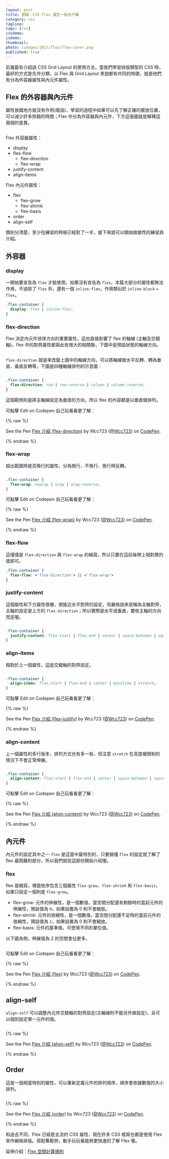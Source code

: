 ```yaml
---
layout: post
title: 圖解：CSS Flex 屬性一點也不難
category: css
tagline:
tags: [css]
cssdemo:
jsdemo:
thumbnail:
photo: /images/2017/flex/flex-cover.png
published: true
---
```


前幾篇有介紹過 CSS Grid Layout 的使用方法，當我們學習排版類型的 CSS 時，最好的方式是先作分類，以 Flex 與 Grid Layout 來說都有共同的特徵，就是他們有分為外容器屬性與內元件屬性。

<!-- more -->

## Flex 的外容器與內元件

屬性放錯地方就沒有作用(廢話)，學習的過程中如果可以先了解正確的擺放位置，可以減少許多除錯的時間；Flex 中分為外容器與內元件，下方這張圖就是解釋這兩個的差異。

<img no-lazy src="/images/2017/flex/flex.png" alt="">

Flex 外容器屬性：
- display
- flex-flow
  - flex-direction
  - flex-wrap
- justify-content
- align-items

Flex 內元件屬性：
- flex
  - flex-grow
  - flex-shrink
  - flex-basis
- order
- align-self

類別分清楚，至少在練習的時候已經對了一半，接下來就可以開始做屬性的練習與介紹。

## 外容器

### display

一開始要宣告為 `flex` 才能使用，如果沒有宣告為 `flex`，本篇大部分的屬性都無法作用，不過除了 `flex` 外，還有一個 `inline-flex`，作用類似於 `inline-block` + `flex`。

```css
.flex-container {
  display: flex | inline-flex;
}
```

### flex-direction

Flex 決定內元件排序方向的重要屬性，這也直接影響了 flex 的軸線 (主軸及交錯軸)，flex 中的對齊屬性都與此有很大的相關聯，下圖中是預設狀態的軸線方向。

<img no-lazy src="/images/2017/flex/flex-axis.png" alt="">

`flex-direction` 就是來改變上圖中的軸線方向，可以將軸線做水平反轉、轉為垂直、垂直反轉等，下圖是四種軸線排列的示意圖：

<img no-lazy src="/images/2017/flex/flex-direction.png" alt="">

```css
.flex-container {
  flex-direction: row | row-reverse | column | column-reverse;
}
```

這個範例則是將主軸線設定為垂直的方向，所以 flex 的內容都是以垂直做排列。

可點擊 Edit on Codepen 自己玩看看更了解：

{% raw %}
<p data-height="381" data-theme-id="0" data-slug-hash="yXdVXz" data-default-tab="css,result" data-user="Wcc723" data-embed-version="2" data-pen-title="Flex 介紹 (flex-direction)" class="codepen">See the Pen <a href="https://codepen.io/Wcc723/pen/yXdVXz/">Flex 介紹 (flex-direction)</a> by Wcc723 (<a href="https://codepen.io/Wcc723">@Wcc723</a>) on <a href="https://codepen.io">CodePen</a>.</p>
{% endraw %}

### flex-wrap

超出範圍時是否換行的屬性，分為換行、不換行、換行時反轉。

<img no-lazy src="/images/2017/flex/flex-wrap.png" alt="">

```css
.flex-container {
  flex-wrap: nowrap | wrap | wrap-reverse;
}
```

可點擊 Edit on Codepen 自己玩看看更了解：

{% raw %}
<p data-height="378" data-theme-id="0" data-slug-hash="xroRaB" data-default-tab="css,result" data-user="Wcc723" data-embed-version="2" data-pen-title="Flex 介紹 (flex-wrap)" class="codepen">See the Pen <a href="https://codepen.io/Wcc723/pen/xroRaB/">Flex 介紹 (flex-wrap)</a> by Wcc723 (<a href="https://codepen.io/Wcc723">@Wcc723</a>) on <a href="https://codepen.io">CodePen</a>.</p>
<script async src="https://production-assets.codepen.io/assets/embed/ei.js"></script>
{% endraw %}

### flex-flow

這僅僅是 `flex-direction` 與 `flex-wrap` 的縮寫，所以只要在這前後帶上相對應的值即可。

```css
.flex-container {
  flex-flow: <'flex-direction'> || <'flex-wrap'>
}
```

### justify-content

這個屬性和下方屬性很像，很接近水平對齊的設定，但嚴格說來是稱為主軸對齊，主軸的設定是上方的 `flex-direction`；所以實際是水平或垂直，要依主軸的方向而定喔。

<img no-lazy src="/images/2017/flex/justify-content.png" alt="">

```css
.flex-container {
  justify-content: flex-start | flex-end | center | space-between | space-around;
}
```

### align-items

相對於上一個屬性，這是交錯軸的對齊設定。

<img no-lazy src="/images/2017/flex/align-items.png" alt="">

```css
.flex-container {
  align-items: flex-start | flex-end | center | baseline | stretch;
}
```

可點擊 Edit on Codepen 自己玩看看更了解：

{% raw %}
<p data-height="381" data-theme-id="0" data-slug-hash="VWJPaa" data-default-tab="css,result" data-user="Wcc723" data-embed-version="2" data-pen-title="Flex 介紹 (flex-justify)" class="codepen">See the Pen <a href="https://codepen.io/Wcc723/pen/VWJPaa/">Flex 介紹 (flex-justify)</a> by Wcc723 (<a href="https://codepen.io/Wcc723">@Wcc723</a>) on <a href="https://codepen.io">CodePen</a>.</p>
{% endraw %}

### align-content

上一個屬性的多行版本，排列方式也有多一些，但注意 `stretch` 在高度被限制的情況下不會正常伸展。

<img no-lazy src="/images/2017/flex/align-content.png" alt="">

```css
.flex-container {
  align-content: flex-start | flex-end | center | space-between | space-around | stretch;
}
```

可點擊 Edit on Codepen 自己玩看看更了解：

{% raw %}
<p data-height="375" data-theme-id="0" data-slug-hash="JJQEOY" data-default-tab="css,result" data-user="Wcc723" data-embed-version="2" data-pen-title="Flex 介紹 (align-content)" class="codepen">See the Pen <a href="https://codepen.io/Wcc723/pen/JJQEOY/">Flex 介紹 (align-content)</a> by Wcc723 (<a href="https://codepen.io/Wcc723">@Wcc723</a>) on <a href="https://codepen.io">CodePen</a>.</p>
{% endraw %}

## 內元件

內元件的設定其中之一 `flex` 是這當中最特別的，只要搞懂 `flex` 的設定就了解了 flex 最困難的部分，所以我們就從這部份開始介紹喔。

### flex

flex 是縮寫，裡面依序包含三個屬性 `flex-grow`、`flex-shrink` 和 `flex-basis`，如果只設定一個則是 `flex-grow`。

- flex-grow: 元件的伸展性，是一個數值，當空間分配還有剩餘時的當前元件的伸展性，預設值為 `0`，如果設置為 0 則不會縮放。
- flex-shrink: 元件的收縮性，是一個數值，當空間分配還不足時的當前元件的收縮性，預設值為 `1`，如果設置為 0 則不會縮放。
- flex-basis: 元件的基準值，可使用不同的單位值。

以下圖為例，伸展值為 2 的空間會佔更多。

<img no-lazy src="/images/2017/flex/flex-grow.png" alt="">

可點擊 Edit on Codepen 自己玩看看更了解：

{% raw %}
<p data-height="383" data-theme-id="0" data-slug-hash="BZqrVW" data-default-tab="css,result" data-user="Wcc723" data-embed-version="2" data-pen-title="Flex 介紹 (flex)" class="codepen">See the Pen <a href="https://codepen.io/Wcc723/pen/BZqrVW/">Flex 介紹 (flex)</a> by Wcc723 (<a href="https://codepen.io/Wcc723">@Wcc723</a>) on <a href="https://codepen.io">CodePen</a>.</p>
{% endraw %}

## align-self

`align-self` 可以調整內元件交錯軸的對齊設定(主軸線則不能另外做設定)，且可以個別設定單一元件的值。

<img no-lazy src="/images/2017/flex/align-self.png" alt="">


{% raw %}
<p data-height="381" data-theme-id="0" data-slug-hash="pwMBem" data-default-tab="css,result" data-user="Wcc723" data-embed-version="2" data-pen-title="Flex 介紹 (align-self)" class="codepen">See the Pen <a href="https://codepen.io/Wcc723/pen/pwMBem/">Flex 介紹 (align-self)</a> by Wcc723 (<a href="https://codepen.io/Wcc723">@Wcc723</a>) on <a href="https://codepen.io">CodePen</a>.</p>
{% endraw %}

## Order

這是一個相當特別的屬性，可以重新定義元件的排列順序，順序會依據數值的大小排列。

<img no-lazy src="/images/2017/flex/order.png" alt="">


{% raw %}
<p data-height="381" data-theme-id="0" data-slug-hash="OgKGjw" data-default-tab="css,result" data-user="Wcc723" data-embed-version="2" data-pen-title="Flex 介紹 (order)" class="codepen">See the Pen <a href="https://codepen.io/Wcc723/pen/OgKGjw/">Flex 介紹 (order)</a> by Wcc723 (<a href="https://codepen.io/Wcc723">@Wcc723</a>) on <a href="https://codepen.io">CodePen</a>.</p>
{% endraw %}

和過去不同，Flex 已經是主流的 CSS 屬性，現在許多 CSS 框架也都是使用 Flex 來作網格排版。搭配著範例，動手玩玩看能夠更快速的了解 Flex 喔。

延伸介紹：[Flex 空間計算規則](/css/2020/03/08/flex-size/)
